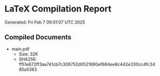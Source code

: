 # LaTeX Compilation Report
Generated: Fri Feb  7 09:01:07 UTC 2025
## Compiled Documents
- main.pdf
  - Size: 32K
  - SHA256: ff51e872ff3aa741cb7c308752d0521890ef684ee8c442e330cc4fc3485a5383
